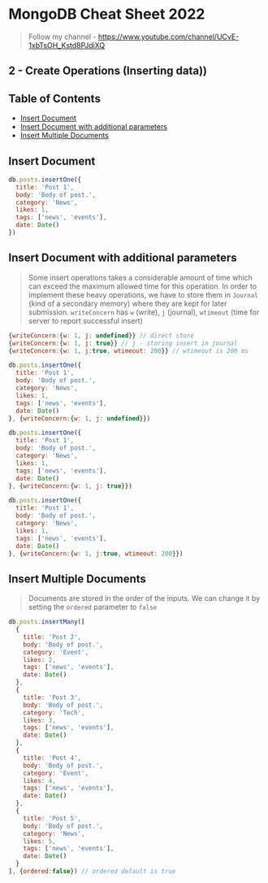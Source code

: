 # MongoDB Cheat Sheet 2022

> Follow my channel - https://www.youtube.com/channel/UCvE-1xbTsOH_Kstd8PJdiXQ

## 2 - Create Operations (Inserting data))

## Table of Contents
- [Insert Document](#insert-document)
- [Insert Document with additional parameters](#insert-document-with-additional-parameters)
- [Insert Multiple Documents](#insert-multiple-documents)


## Insert Document
```js
db.posts.insertOne({
  title: 'Post 1',
  body: 'Body of post.',
  category: 'News',
  likes: 1,
  tags: ['news', 'events'],
  date: Date()
})
```

## Insert Document with additional parameters
> Some insert operations takes a considerable amount of time which can exceed the maximum allowed time for this operation. 
> In order to implement these heavy operations, we have to store them in `Journal` (kind of a secondary memory) where they are kept for later submission.
> `writeConcern` has `w` (write), `j` (journal), `wtimeout` (time for server to report successful insert)
```js
{writeConcern:{w: 1, j: undefined}} // direct store
{writeConcern:{w: 1, j: true}} // j - storing insert in journal
{writeConcern:{w: 1, j:true, wtimeout: 200}} // wtimeout is 200 ms

db.posts.insertOne({
  title: 'Post 1',
  body: 'Body of post.',
  category: 'News',
  likes: 1,
  tags: ['news', 'events'],
  date: Date()
}, {writeConcern:{w: 1, j: undefined}})

db.posts.insertOne({
  title: 'Post 1',
  body: 'Body of post.',
  category: 'News',
  likes: 1,
  tags: ['news', 'events'],
  date: Date()
}, {writeConcern:{w: 1, j: true}})

db.posts.insertOne({
  title: 'Post 1',
  body: 'Body of post.',
  category: 'News',
  likes: 1,
  tags: ['news', 'events'],
  date: Date()
}, {writeConcern:{w: 1, j:true, wtimeout: 200}})

```

## Insert Multiple Documents
> Documents are stored in the order of the inputs. We can change it by setting the `ordered` parameter to `false` 
```js
db.posts.insertMany([
  {
    title: 'Post 2',
    body: 'Body of post.',
    category: 'Event',
    likes: 2,
    tags: ['news', 'events'],
    date: Date()
  },
  {
    title: 'Post 3',
    body: 'Body of post.',
    category: 'Tech',
    likes: 3,
    tags: ['news', 'events'],
    date: Date()
  },
  {
    title: 'Post 4',
    body: 'Body of post.',
    category: 'Event',
    likes: 4,
    tags: ['news', 'events'],
    date: Date()
  },
  {
    title: 'Post 5',
    body: 'Body of post.',
    category: 'News',
    likes: 5,
    tags: ['news', 'events'],
    date: Date()
  }
], {ordered:false}) // ordered default is true
```
